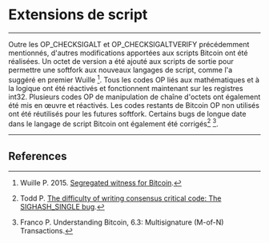 # Extensions de script

---

Outre les OP_CHECKSIGALT et OP_CHECKSIGALTVERIFY précédemment mentionnés, d'autres modifications apportées aux scripts Bitcoin ont été réalisées. Un octet de version a été ajouté aux scripts de sortie pour permettre une softfork aux nouveaux langages de script, comme l'a suggéré en premier Wuille [^1]. Tous les codes OP liés aux mathématiques et à la logique ont été réactivés et fonctionnent maintenant sur les registres int32. Plusieurs codes OP de manipulation de chaîne d'octets ont également été mis en œuvre et réactivés. Les codes restants de Bitcoin OP non utilisés ont été réutilisés pour les futures softfork. Certains bugs de longue date dans le langage de script Bitcoin ont également été corrigés[^2] [^3].

---

## <i class="fa fa-book"></i> References

[^1]: Wuille P. 2015. [Segregated witness for Bitcoin](https://prezi.com/lyghixkrguao/segregated-witness-and-deploying-it-for-bitcoin/).
[^2]: Todd P. [The difficulty of writing consensus critical code: The SIGHASH_SINGLE bug](https://decred.org/research/todd2014.pdf).
[^3]: Franco P. Understanding Bitcoin, 6.3: Multisignature (M-of-N) Transactions.
